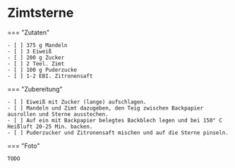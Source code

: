 # Zimtsterne

=== "Zutaten"

    - [ ] 375 g Mandeln
    - [ ] 3 Eiweiß
    - [ ] 200 g Zucker
    - [ ] 2 Teel. Zimt
    - [ ] 100 g Puderzucke
    - [ ] 1-2 EBI. Zitronensaft

=== "Zubereitung"

    - [ ] Eiweiß mit Zucker (lange) aufschlagen.
    - [ ] Mandeln und Zimt dazugeben, den Teig zwischen Backpapier ausrollen und Sterne ausstechen.
    - [ ] Auf ein mit Backpapier belegtes Backblech legen und bei 150° C Heißluft 20-25 Min. backen.
    - [ ] Puderzucker und Zitronensaft mischen und auf die Sterne pinseln.

=== "Foto"

    TODO
